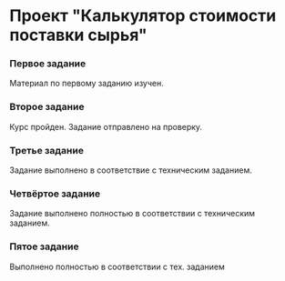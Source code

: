 Проект "Калькулятор стоимости поставки сырья"
==
### Первое задание
Материал по первому заданию изучен.
### Второе задание
Курс пройден. Задание отправлено на проверку.
### Третье задание
Задание выполнено в соответствие с техническим заданием.
### Четвёртое задание 
Задание выполнено полностью в соответствии с техническим заданием.
### Пятое задание
Выполнено полностью в соответствии с тех. заданием